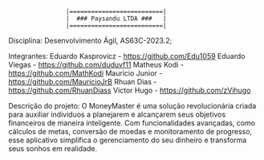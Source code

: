 					|==========================|
					|  ### Paysandu LTDA ###   |
					|==========================|
Disciplina: Desenvolvimento Ágil, AS63C-2023.2;

Integrantes: Eduardo Kasprovicz - https://github.com/Edu1059
						 Eduardo Viegas - https://github.com/duduvf11
			 			 Matheus Kodi - https://github.com/MathKodi
						 Mauricio Junior - https://github.com/MauricioJrB
			 			 Rhuan Dias - https://github.com/RhuanDiass
						 Victor Hugo - https://github.com/zVihugo

Descrição do projeto: 
		O MoneyMaster é uma solução revolucionária criada para auxiliar
		indivíduos a planejarem e alcançarem seus objetivos financeiros de 
	 	maneira inteligente. Com funcionalidades avançadas, como cálculos de metas,
	 	conversão de moedas e monitoramento de progresso, esse aplicativo simplifica
	 	o gerenciamento do seu dinheiro e transforma seus sonhos em realidade.
	


